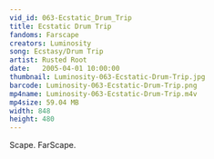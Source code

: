 ```yaml
---
vid_id: 063-Ecstatic_Drum_Trip
title: Ecstatic Drum Trip
fandoms: Farscape
creators: Luminosity
song: Ecstasy/Drum Trip
artist: Rusted Root
date:   2005-04-01 10:00:00
thumbnail: Luminosity-063-Ecstatic-Drum-Trip.jpg
barcode: Luminosity-063-Ecstatic-Drum-Trip.png
mp4name: Luminosity-063-Ecstatic-Drum-Trip.m4v
mp4size: 59.04 MB
width: 848
height: 480
---
```


Scape. FarScape.
  